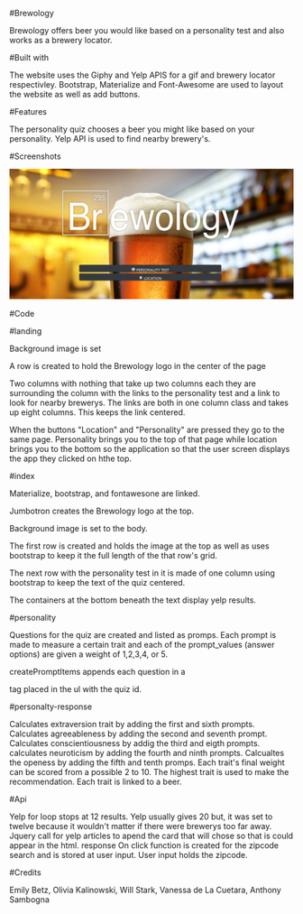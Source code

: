 #Brewology

Brewology offers beer you would like based on a personality test and also works as a brewery locator.

#Built with

The website uses the Giphy and Yelp APIS for a gif and brewery locator respectivley.
Bootstrap, Materialize and Font-Awesome are used to layout the website as well as add buttons.

#Features

The personality quiz chooses a beer you might like based on your personality.
Yelp API is used to find nearby brewery's.

#Screenshots

![alt text](assets/images/Screenshot(10).png)

#Code

   #landing
   
Background image is set

A row is created to hold the Brewology logo in the center of the page

Two columns with nothing that take up two columns each they are surrounding the column with the links to the personality test and a link to look for nearby brewerys. The links are both in one column class and takes up eight columns. This keeps the link centered.

When the buttons "Location" and "Personality" are pressed they go to the same page. Personality brings you to the top of that page while location brings you to the bottom so the application so that the user screen displays the app they clicked on hthe top.   
 
   #index
   
Materialize, bootstrap, and fontawesone are linked.

Jumbotron creates the Brewology logo at the top.

Background image is set to the body.

The first row is created and holds the image at the top as well as uses bootstrap to keep it the full length of the that row's grid.

The next row with the personality test in it is made of one column using bootstrap to keep the text of the quiz centered.

The containers at the bottom beneath the text display yelp results.

   #personality
   
Questions for the quiz are created and listed as promps. Each prompt is made to measure a certain trait and each of the prompt_values (answer options) are given a weight of 1,2,3,4, or 5.

createPromptItems appends each question in a <p> tag placed in the ul with the quiz id.

   #personalty-response
   
Calculates extraversion trait by adding the first and sixth prompts.
Calculates agreeableness by adding the second and seventh prompt.
Calculates conscientiousness by addig the third and eigth prompts.
calculates neuroticism by adding the fourth and ninth prompts.
Calcualtes the openess by adding the fifth and tenth promps.
Each trait's final weight can be scored from a possible 2 to 10.
The highest trait is used to make the recommendation. Each trait is linked to a beer.




   #Api
   
Yelp for loop stops at 12 results. Yelp usually gives 20 but, it was set to twelve because it wouldn't matter if there were brewerys too far away.
Jquery call for yelp articles to apend the card that will chose so that is could appear in the html.
response
On click function is created for the zipcode search and is stored at user input. User input holds the zipcode.


#Credits

Emily Betz, Olivia Kalinowski, Will Stark, Vanessa de La Cuetara, Anthony Sambogna
 
